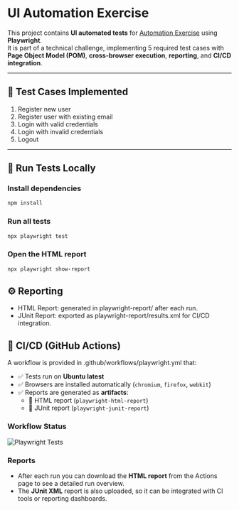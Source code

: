 # UI Automation Exercise

This project contains **UI automated tests** for [Automation Exercise](https://automationexercise.com) using **Playwright**.  
It is part of a technical challenge, implementing 5 required test cases with **Page Object Model (POM)**, **cross-browser execution**, **reporting**, and **CI/CD integration**.  

---

## 📌 Test Cases Implemented
1. Register new user  
2. Register user with existing email  
3. Login with valid credentials  
4. Login with invalid credentials  
5. Logout

---

## 🚀 Run Tests Locally

### Install dependencies
```bash
npm install
```
### Run all tests
```bash
npx playwright test
```
### Open the HTML report
```bash
npx playwright show-report
```

## ⚙️ Reporting
* HTML Report: generated in playwright-report/ after each run.
* JUnit Report: exported as playwright-report/results.xml for CI/CD integration.

## 🔄 CI/CD (GitHub Actions)
A workflow is provided in .github/workflows/playwright.yml that:


- ✅ Tests run on **Ubuntu latest**  
- ✅ Browsers are installed automatically (`chromium`, `firefox`, `webkit`)  
- ✅ Reports are generated as **artifacts**:
  - 📄 HTML report (`playwright-html-report`)
  - 🧾 JUnit report (`playwright-junit-report`)

### Workflow Status

![Playwright Tests](https://github.com/AxelXHorvat/ui-automation-exercise/actions/workflows/playwright.yml/badge.svg)

### Reports

- After each run you can download the **HTML report** from the Actions page to see a detailed run overview.  
- The **JUnit XML** report is also uploaded, so it can be integrated with CI tools or reporting dashboards.  
